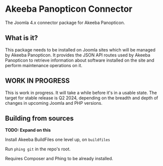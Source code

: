 # Akeeba Panopticon Connector

The Joomla 4.x connector package for Akeeba Panopticon.

## What is it?

This package needs to be installed on Joomla sites which will be managed by Akeeba Panopticon. It provides the JSON API routes used by Akeeba Panopticon to retrieve information about software installed on the site and perform maintenance operations on it.

## WORK IN PROGRESS

This is work in progress. It will take a while before it's in a usable state. The target for stable release is Q2 2024, depending on the breadth and depth of changes in upcoming Joomla and PHP versions.

## Building from sources

**TODO: Expand on this**

Install Akeeba BuildFiles one level up, on `buildfiles`

Run `phing git` in the repo's root.

Requires Composer and Phing to be already installed.
